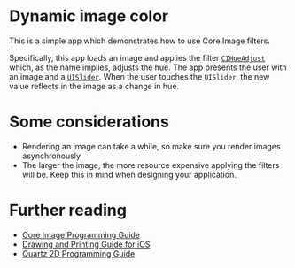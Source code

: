 # Dynamic image color
This is a simple app which demonstrates how to use Core Image filters.

Specifically, this app loads an image and applies the filter [`CIHueAdjust`](https://developer.apple.com/library/mac/documentation/GraphicsImaging/Reference/CoreImageFilterReference/index.html#//apple_ref/doc/filter/ci/CIHueAdjust) which, as the name implies, adjusts the hue. The app presents the user with an image and a [`UISlider`](https://developer.apple.com/library/ios/documentation/UIKit/Reference/UISlider_Class/index.html). When the user touches the `UISlider`, the new value reflects in the image as a change in hue.

# Some considerations
- Rendering an image can take a while, so make sure you render images asynchronously
- The larger the image, the more resource expensive applying the filters will be. Keep this in mind when designing your application.

# Further reading
- [Core Image Programming Guide](https://developer.apple.com/library/ios/documentation/GraphicsImaging/Conceptual/CoreImaging/ci_intro/ci_intro.html)
- [Drawing and Printing Guide for iOS](https://developer.apple.com/library/ios/documentation/2DDrawing/Conceptual/DrawingPrintingiOS/GraphicsDrawingOverview/GraphicsDrawingOverview.html)
- [Quartz 2D Programming Guide](https://developer.apple.com/library/ios/documentation/GraphicsImaging/Conceptual/drawingwithquartz2d/Introduction/Introduction.html)
